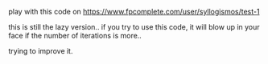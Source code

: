 play with this code on https://www.fpcomplete.com/user/syllogismos/test-1


this is still the lazy version.. if you try to use this code, it will blow up in your face if the number of iterations is more.. 

trying to improve it.
